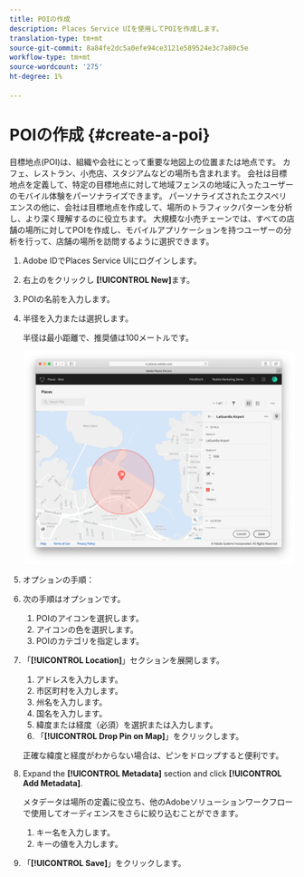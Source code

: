 ```yaml
---
title: POIの作成
description: Places Service UIを使用してPOIを作成します。
translation-type: tm+mt
source-git-commit: 8a84fe2dc5a0efe94ce3121e589524e3c7a80c5e
workflow-type: tm+mt
source-wordcount: '275'
ht-degree: 1%

---
```



# POIの作成 {#create-a-poi}

目標地点(POI)は、組織や会社にとって重要な地図上の位置または地点です。 カフェ、レストラン、小売店、スタジアムなどの場所も含まれます。 会社は目標地点を定義して、特定の目標地点に対して地域フェンスの地域に入ったユーザーのモバイル体験をパーソナライズできます。 パーソナライズされたエクスペリエンスの他に、会社は目標地点を作成して、場所のトラフィックパターンを分析し、より深く理解するのに役立ちます。 大規模な小売チェーンでは、すべての店舗の場所に対してPOIを作成し、モバイルアプリケーションを持つユーザーの分析を行って、店舗の場所を訪問するように選択できます。

1. Adobe IDでPlaces Service UIにログインします。
1. 右上のをクリックし **[!UICONTROL New]**&#x200B;ます。
1. POIの名前を入力します。
1. 半径を入力または選択します。

   半径は最小距離で、推奨値は100メートルです。

   ![POIを定義する](/help/assets/define_poi.png)

1. オプションの手順：
1. 次の手順はオプションです。

   1. POIのアイコンを選択します。
   1. アイコンの色を選択します。
   1. POIのカテゴリを指定します。

1. 「**[!UICONTROL Location]**」セクションを展開します。

   1. アドレスを入力します。
   1. 市区町村を入力します。
   1. 州名を入力します。
   1. 国名を入力します。
   1. 緯度または経度（必須）を選択または入力します。
   1. 「**[!UICONTROL Drop Pin on Map]**」をクリックします。

   正確な緯度と経度がわからない場合は、ピンをドロップすると便利です。

1. Expand the **[!UICONTROL Metadata]** section and click **[!UICONTROL Add Metadata]**.

   メタデータは場所の定義に役立ち、他のAdobeソリューションワークフローで使用してオーディエンスをさらに絞り込むことができます。

   1. キー名を入力します。
   1. キーの値を入力します。

1. 「**[!UICONTROL  Save]**」をクリックします。
